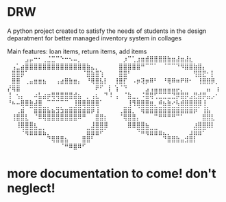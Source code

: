 # DRW
A python project created to satisfy the needs of students in the design deparatment for better managed inventory system in collages

Main features: loan items, return items, add items
⠀⠀⠀⠀⣠⡤⠒⠂⢀⣈⣉⠉⠑⠒⠢⠤⡀⠀⠀⠀⠀⠀⠀⠀
⠀⠀⡰⠉⢁⣰⣶⣾⣿⣿⣿⣿⣷⣶⣼⣶⣼⣆⠀⠀⠀⠀⠀⠀
⠀⢠⣁⣴⣿⣿⣿⣿⣿⣿⣿⣿⣿⣿⣿⣿⣿⣿⣷⣄⡀⠀⠀⠀
⠀⣿⣿⣿⣿⣿⠛⠉⠉⠁⠀⠈⠉⠉⠙⠻⣿⣿⣷⣿⡄⠀⠀
⠀⣿⣿⡿⠁⠀⠀⠀⠀⠀⠀⠀⠀⠀⠀⠀⠀⠈⣿⣷⣿⢱⠀⠀
⠀⣿⣿⠃⠀⠀⠀⠀⠀⠀⠀⠀⠀⠀⠀⠀⠀⠀⢻⣿⣟⠂⡇⠀
⠀⣿⣿⠀⢀⣤⣶⣶⣦⠀⠀⢠⣴⣿⣷⣶⡄⠀⠘⢿⣿⣧⡇⠀
⢸⣿⡏⠀⠠⡶⢽⡶⠿⠃⠀⠘⢿⠿⠶⠟⠿⠂⠀⢸⣿⣿⡿⡀
⡜⢿⣿⠀⠀⠀⠀⠀⠀⠀⠀⠀⠀⠀⠀⠀⠀⠀⠀⠀⠟⠋⠀⡇
⢱⠈⠙⠀⠀⠀⠀⣠⢠⣤⣤⣤⣤⣤⡤⡀⠀⠀⠀⠀⠀⣤⠀⢰
⢸⠀⢢⡄⠀⠀⠴⣧⣴⡶⢿⢿⣿⣿⣿⣾⣦⠀⡀⢠⣆⠀⠙⠸
⢠⠀⠈⣷⣀⡀⠨⣿⢿⢋⣉⣉⣉⣙⡿⣿⡿⣠⣟⣾⡿⣤⡠⠂
⠘⠦⠤⣿⣿⣷⣼⣿⠀⠉⠉⠉⠉⠉⠀⢸⣿⣿⣿⣿⣿⠁⠀⠀
⠀⠀⠀⢸⢻⣿⣿⣿⣶⡀⠾⣦⣷⠔⢧⣾⣿⣿⣿⣿⢸⠀⠀⠀
⠀⠀⢀⣾⠀⠉⣿⣿⣿⣧⣦⣻⣳⣶⣿⣿⣿⣾⣿⡿⢸⠀⠀⠀
⠀⢀⣿⣿⡀⠈⢿⣿⣿⣿⣿⣿⣿⣿⣿⣿⣿⣿⡿⠁⢸⣧⠀⠀
⠀⢸⣿⣿⣇⠀⠈⠿⢿⣿⣿⣿⣿⣿⣿⣿⠿⠛⠀⠀⣿⣿⡆⠀
⠀⠈⢿⣿⣿⡄⠀⠀⠀⠉⠛⠛⠛⠛⠉⠁⠀⠀⠀⠀⣿⣿⣇⠀
⠀⠀⢸⣿⣿⣿⣆⠀⠀⠀⠀⠀⠀⠀⠀⠀⠀⠀⠀⣸⣿⣿⣿⠀
⠀⠀⠀⣿⣿⣿⣿⣦⠀⠀⠀⠀⠀⠀⠀⠀⠀⠀⣰⣿⣿⣿⡇⠀
⠀⠀⠀⠘⢿⣿⣿⣿⣧⡀⠀⠀⠀⠀⠀⠀⠀⠀⣿⣿⣿⠟⠁⠀
⠀⠀⠀⠀⠀⠙⠿⢿⣿⣿⣶⣄⡀⠀⠀⠀⠀⣰⣿⣿⠋⠀⠀⠀
⠀⠀⠀⠀⠀⠀⠀⠀⠀⠙⢿⣿⣿⣦⠀⠀⠀⣿⣿⠃⠀⠀⠀⠀
⠀⠀⠀⠀⠀⠀⠀⠀⠀⠀⠀⠙⣿⣿⣷⣤⣺⣿⡇⠀⠀⠀⠀⠀
⠀⠀⠀⠀⠀⠀⠀⠀⠀⠀⠀⠀⠈⠛⠿⣿⠿⠋⠀⠀⠀
# more documentation to come! don't neglect! 
